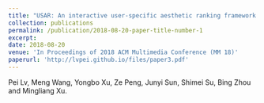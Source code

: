```yaml
---
title: "USAR: An interactive user-specific aesthetic ranking framework for images"
collection: publications
permalink: /publication/2018-08-20-paper-title-number-1
excerpt:
date: 2018-08-20
venue: 'In Proceedings of 2018 ACM Multimedia Conference (MM 18)'
paperurl: 'http://lvpei.github.io/files/paper3.pdf'
---
```


Pei Lv, Meng Wang, Yongbo Xu, Ze Peng, Junyi Sun, Shimei Su, Bing Zhou and Mingliang Xu.